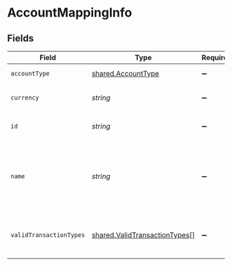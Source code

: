 # AccountMappingInfo


## Fields

| Field                                                                                 | Type                                                                                  | Required                                                                              | Description                                                                           | Example                                                                               |
| ------------------------------------------------------------------------------------- | ------------------------------------------------------------------------------------- | ------------------------------------------------------------------------------------- | ------------------------------------------------------------------------------------- | ------------------------------------------------------------------------------------- |
| `accountType`                                                                         | [shared.AccountType](../../../sdk/models/shared/accounttype.md)                       | :heavy_minus_sign:                                                                    | Type of the account.                                                                  | Expense                                                                               |
| `currency`                                                                            | *string*                                                                              | :heavy_minus_sign:                                                                    | Currency of the account.                                                              | GBP                                                                                   |
| `id`                                                                                  | *string*                                                                              | :heavy_minus_sign:                                                                    | Unique identifier of account.                                                         | 6                                                                                     |
| `name`                                                                                | *string*                                                                              | :heavy_minus_sign:                                                                    | Name of the account as it appears in the companies accounting software.               | Purchases                                                                             |
| `validTransactionTypes`                                                               | [shared.ValidTransactionTypes](../../../sdk/models/shared/validtransactiontypes.md)[] | :heavy_minus_sign:                                                                    | Supported transaction types for the account.                                          |                                                                                       |